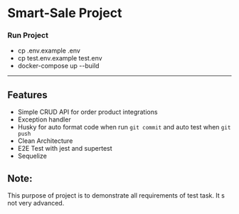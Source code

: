 # Smart-Sale Project

### Run Project

- cp .env.example .env
- cp test.env.example test.env
- docker-compose up --build

---

## Features

- Simple CRUD API for order product integrations
- Exception handler
- Husky for auto format code when run `git commit` and auto test when `git push`
- Clean Architecture
- E2E Test with jest and supertest
- Sequelize

## Note:

This purpose of project is to demonstrate all requirements of test task. It s not very advanced.
